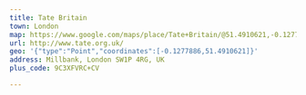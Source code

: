 ```yaml
---
title: Tate Britain
town: London
map: https://www.google.com/maps/place/Tate+Britain/@51.4910621,-0.1277886,17z/data=!3m1!4b1!4m2!3m1!1s0x487604e9c5c268bd:0xf51fd991541028a0
url: http://www.tate.org.uk/
geo: '{"type":"Point","coordinates":[-0.1277886,51.4910621]}'
address: Millbank, London SW1P 4RG, UK
plus_code: 9C3XFVRC+CV

---
```


